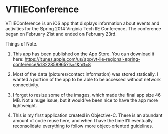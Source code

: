 VTIIEConference
===============

VTIIEConference is an iOS app that displays information about events and activities for the Spring 2014 Virginia Tech IIE Conference. The conference began on February 21st and ended on February 23rd.

Things of Note.

1. This app has been published on the App Store. You can download it here: https://itunes.apple.com/us/app/vt-iie-regional-spring-conference/id822858965?ls=1&mt=8

2. Most of the data (pictures/contact information) was stored statically. I wanted a portion of the app to be able to be accessed without network connectivity.

3. I forget to resize some of the images, which made the final app size 46 MB. Not a huge issue, but it would've been nice to have the app more lightweight.

4. This is my first application created in Objective-C. There is an abundant amount of code reuse here, and when I have the time I'll eventually reconsolidate everything to follow more object-oriented guidelines.
